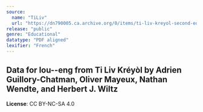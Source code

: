 ```yaml
---
source:
  name: "TiLiv"
  url: "https://dn790005.ca.archive.org/0/items/ti-liv-kreyol-second-edition/Ti%20Liv%20Kreyol%20Second%20Edition.pdf"
release: "public"
genre: "Educational"
datatype: "PDF aligned"
lexifier: "French"
---
```


## Data for lou--eng from Ti Liv Kréyòl by Adrien Guillory-Chatman, Oliver Mayeux, Nathan Wendte, and Herbert J. Wiltz

**License**: CC BY-NC-SA 4.0
